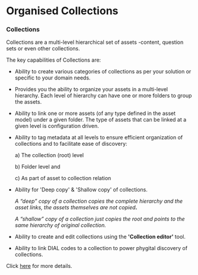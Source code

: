 # Organised Collections

### Collections

Collections are a multi-level hierarchical set of assets -content, question sets or even other collections.

The key capabilities of Collections are:

* Ability to create various categories of collections as per your solution or specific to your domain needs.
* Provides you the ability to organize your assets in a multi-level hierarchy. Each level of hierarchy can have one or more folders to group the assets.
* Ability to link one or more assets (of any type defined in the asset model) under a given folder. The type of assets that can be linked at a given level is configuration driven.
*   Ability to tag metadata at all levels to ensure efficient organization of collections and to facilitate ease of discovery:

    a) The collection (root) level

    b) Folder level and

    c) As part of asset to collection relation
*   Ability for 'Deep copy' & 'Shallow copy' of collections.

    _A “deep” copy of a collection copies the complete hierarchy and the asset links, the assets themselves are not copied_**.**

    _A “shallow” copy of a collection just copies the root and points to the same hierarchy of original collection._
* Ability to create and edit collections using the **'Collection editor'** tool.
* Ability to link DIAL codes to a collection to power phygital discovery of collections.

Click [here](https://app.gitbook.com/s/aanfWbeVT74C5lXDPde3/learn/capabilities/organised-collections) for more details.
